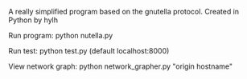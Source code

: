 A really simplified program based on the gnutella protocol.
Created in Python by hylh

Run program:
python nutella.py

Run test:
python test.py (default localhost:8000)

View network graph:
python network_grapher.py "origin hostname"
